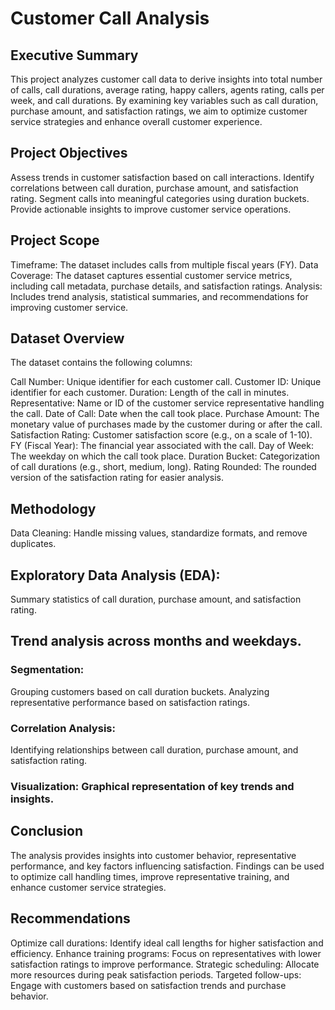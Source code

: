 # Customer Call Analysis
## Executive Summary
This project analyzes customer call data to derive insights into total number of calls, call durations, average rating, happy callers, agents rating, calls per week, and call durations. By examining key variables such as call duration, purchase amount, and satisfaction ratings, we aim to optimize customer service strategies and enhance overall customer experience.

## Project Objectives
Assess trends in customer satisfaction based on call interactions.
Identify correlations between call duration, purchase amount, and satisfaction rating.
Segment calls into meaningful categories using duration buckets.
Provide actionable insights to improve customer service operations.
## Project Scope
Timeframe: The dataset includes calls from multiple fiscal years (FY).
Data Coverage: The dataset captures essential customer service metrics, including call metadata, purchase details, and satisfaction ratings.
Analysis: Includes trend analysis, statistical summaries, and recommendations for improving customer service.
## Dataset Overview
The dataset contains the following columns:

Call Number: Unique identifier for each customer call.
Customer ID: Unique identifier for each customer.
Duration: Length of the call in minutes.
Representative: Name or ID of the customer service representative handling the call.
Date of Call: Date when the call took place.
Purchase Amount: The monetary value of purchases made by the customer during or after the call.
Satisfaction Rating: Customer satisfaction score (e.g., on a scale of 1-10).
FY (Fiscal Year): The financial year associated with the call.
Day of Week: The weekday on which the call took place.
Duration Bucket: Categorization of call durations (e.g., short, medium, long).
Rating Rounded: The rounded version of the satisfaction rating for easier analysis.
## Methodology
Data Cleaning: Handle missing values, standardize formats, and remove duplicates.
## Exploratory Data Analysis (EDA):
Summary statistics of call duration, purchase amount, and satisfaction rating.
## Trend analysis across months and weekdays.
### Segmentation:
Grouping customers based on call duration buckets.
Analyzing representative performance based on satisfaction ratings.
### Correlation Analysis:
Identifying relationships between call duration, purchase amount, and satisfaction rating.
### Visualization: Graphical representation of key trends and insights.
## Conclusion
The analysis provides insights into customer behavior, representative performance, and key factors influencing satisfaction. Findings can be used to optimize call handling times, improve representative training, and enhance customer service strategies.

## Recommendations
Optimize call durations: Identify ideal call lengths for higher satisfaction and efficiency.
Enhance training programs: Focus on representatives with lower satisfaction ratings to improve performance.
Strategic scheduling: Allocate more resources during peak satisfaction periods.
Targeted follow-ups: Engage with customers based on satisfaction trends and purchase behavior.


